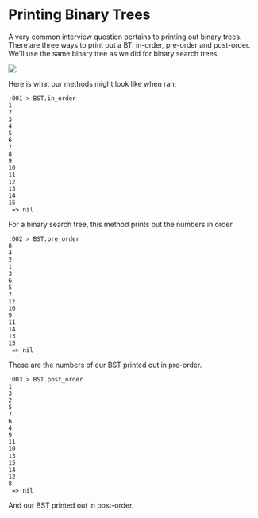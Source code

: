 # Printing Binary Trees

A very common interview question pertains to printing out binary trees. There are three ways to print out a BT: in-order, pre-order and post-order. We'll use the same binary tree as we did for binary search trees.

![](http://i.imgur.com/FM8IOKo.png)

Here is what our methods might look like when ran:

```
:001 > BST.in_order
1
2
3
4
5
6
7
8
9
10
11
12
13
14
15
 => nil
```

For a binary search tree, this method prints out the numbers in order.

```
:002 > BST.pre_order
8
4
2
1
3
6
5
7
12
10
9
11
14
13
15
 => nil
```

These are the numbers of our BST printed out in pre-order.

```
:003 > BST.post_order
1
3
2
5
7
6
4
9
11
10
13
15
14
12
8
 => nil
```

And our BST printed out in post-order.
